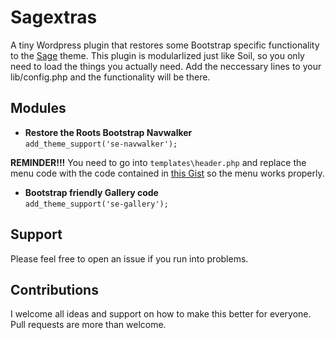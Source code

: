 # Sagextras

A tiny Wordpress plugin that restores some Bootstrap specific functionality to the [Sage](https://roots.io/sage) theme. This plugin is modularlized just like Soil, so you only need to load the things you actually need. Add the neccessary lines to your lib/config.php and the functionality will be there.

## Modules

* **Restore the Roots Bootstrap Navwalker**<br>
  `add_theme_support('se-navwalker');`

**REMINDER!!!** You need to go into `templates\header.php` and replace the menu code with the code contained in [this Gist](https://gist.github.com/retlehs/1b49f6c00d5140962d56) so the menu works properly.

* **Bootstrap friendly Gallery code**<br>
  `add_theme_support('se-gallery');`

## Support

Please feel free to open an issue if you run into problems.

## Contributions

I welcome all ideas and support on how to make this better for everyone. Pull requests are more than welcome.